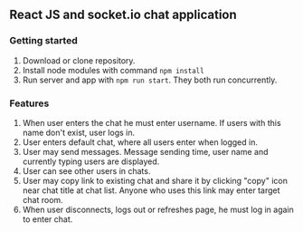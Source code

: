 React JS and socket.io chat application
------
### Getting started

1. Download or clone repository.
1. Install node modules with command `npm install`
1. Run server and app with `npm run start`. They both run concurrently.

### Features
1. When user enters the chat he must enter username. If users with this name don't exist, user logs in.
1. User enters default chat, where all users enter when logged in.
1. User may send messages. Message sending time, user name and currently typing users are displayed.
1. User can see other users in chats.
1. User may copy link to existing chat and share it by clicking "copy" icon near chat title at chat list. 
Anyone who uses this link may enter target chat room.
1. When user disconnects, logs out or refreshes page, he must log in again to enter chat.
